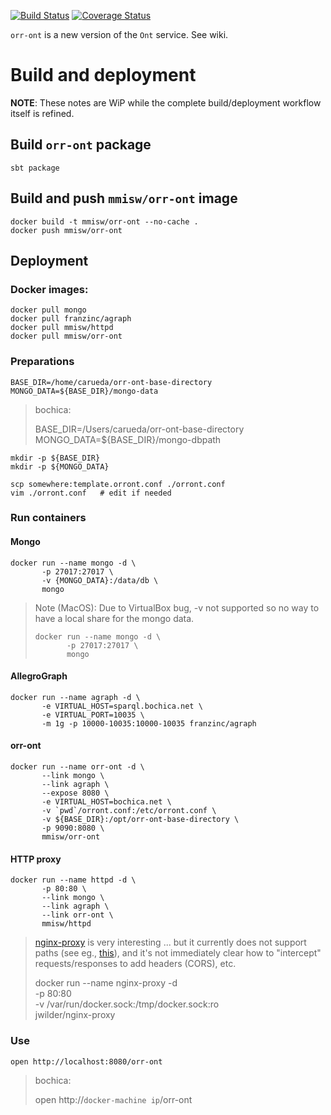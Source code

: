[![Build Status](https://travis-ci.org/mmisw/orr-ont.svg?branch=master)](https://travis-ci.org/mmisw/orr-ont)
[![Coverage Status](https://coveralls.io/repos/github/mmisw/orr-ont/badge.svg?branch=master)](https://coveralls.io/github/mmisw/orr-ont?branch=master)



`orr-ont` is a new version of the `Ont` service.
See wiki.


# Build and deployment

**NOTE**: 
These notes are WiP while the complete build/deployment workflow itself is refined.


## Build `orr-ont` package

    sbt package
    
## Build and push `mmisw/orr-ont` image

    docker build -t mmisw/orr-ont --no-cache .
    docker push mmisw/orr-ont
    

## Deployment

### Docker images:

    docker pull mongo
    docker pull franzinc/agraph
    docker pull mmisw/httpd
    docker pull mmisw/orr-ont
    
  
### Preparations

    BASE_DIR=/home/carueda/orr-ont-base-directory
    MONGO_DATA=${BASE_DIR}/mongo-data
    
> bochica:
>
>    BASE_DIR=/Users/carueda/orr-ont-base-directory
>    MONGO_DATA=${BASE_DIR}/mongo-dbpath
>
    
    mkdir -p ${BASE_DIR}
    mkdir -p ${MONGO_DATA}
    
    scp somewhere:template.orront.conf ./orront.conf
    vim ./orront.conf   # edit if needed
    

    
### Run containers

#### Mongo

    docker run --name mongo -d \
           -p 27017:27017 \
           -v {MONGO_DATA}:/data/db \
           mongo
           
> Note (MacOS): Due to VirtualBox bug, -v not supported so no way to have 
> a local share for the mongo data.
>
>    ```
>    docker run --name mongo -d \
>           -p 27017:27017 \
>           mongo
>    ```
           
    
#### AllegroGraph

    docker run --name agraph -d \
           -e VIRTUAL_HOST=sparql.bochica.net \
           -e VIRTUAL_PORT=10035 \
           -m 1g -p 10000-10035:10000-10035 franzinc/agraph


    
#### orr-ont

    docker run --name orr-ont -d \
           --link mongo \
           --link agraph \
           --expose 8080 \
           -e VIRTUAL_HOST=bochica.net \
           -v `pwd`/orront.conf:/etc/orront.conf \
           -v ${BASE_DIR}:/opt/orr-ont-base-directory \
           -p 9090:8080 \
           mmisw/orr-ont

#### HTTP proxy

    docker run --name httpd -d \
           -p 80:80 \
           --link mongo \
           --link agraph \
           --link orr-ont \
           mmisw/httpd
               
>
> [nginx-proxy](https://github.com/jwilder/nginx-proxy) is very interesting ... 
> but it currently does not support paths
> (see eg., [this](https://github.com/jwilder/nginx-proxy/pull/254)),
> and it's not immediately clear how to "intercept" requests/responses 
> to add headers (CORS), etc.
> 
>    docker run --name nginx-proxy -d \
>           -p 80:80 \
>           -v /var/run/docker.sock:/tmp/docker.sock:ro \
>           jwilder/nginx-proxy
> 

### Use

    open http://localhost:8080/orr-ont


> bochica:
>
>    open http://`docker-machine ip`/orr-ont
>

